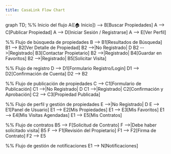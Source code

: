 ```yaml
---
title: CasaLink Flow Chart
---
```

graph TD;
  %% Inicio del flujo
  A([🏠 Inicio]) --> B[Buscar Propiedades]
  A --> C[Publicar Propiedad]
  A --> D[Iniciar Sesión / Registrarse]
  A --> E[Ver Perfil]
  
  %% Flujo de búsqueda de propiedades
  B --> B1[Resultados de Búsqueda]
  B1 --> B2[Ver Detalle de Propiedad]
  B2 -->|No Registrado| D
  B2 -->|Registrado| B3[Contactar Propietario]
  B2 -->|Registrado| B4[Guardar en Favoritos]
  B2 -->|Registrado| B5[Solicitar Visita]

  %% Flujo de registro
  D --> D1[Formulario Registro/Login]
  D1 --> D2[Confirmación de Cuenta]
  D2 --> B2

  %% Flujo de publicación de propiedades
  C --> C1[Formulario de Publicación]
  C1 -->|No Registrado| D
  C1 -->|Registrado| C2[Confirmación y Aprobación]
  C2 --> C3[Propiedad Publicada]

  %% Flujo de perfil y gestión de propiedades
  E -->|No Registrado| D
  E --> E1[Panel de Usuario]
  E1 --> E2[Mis Propiedades]
  E1 --> E3[Mis Favoritos]
  E1 --> E4[Mis Visitas Agendadas]
  E1 --> E5[Mis Contratos]

  %% Flujo de contratos
  B5 --> F[Solicitud de Contrato]
  F -->|Debe haber solicitado visita| B5
  F --> F1[Revisión del Propietario]
  F1 --> F2[Firma de Contrato]
  F2 --> E5

  %% Flujo de gestión de notificaciones
  E1 --> N[Notificaciones]

